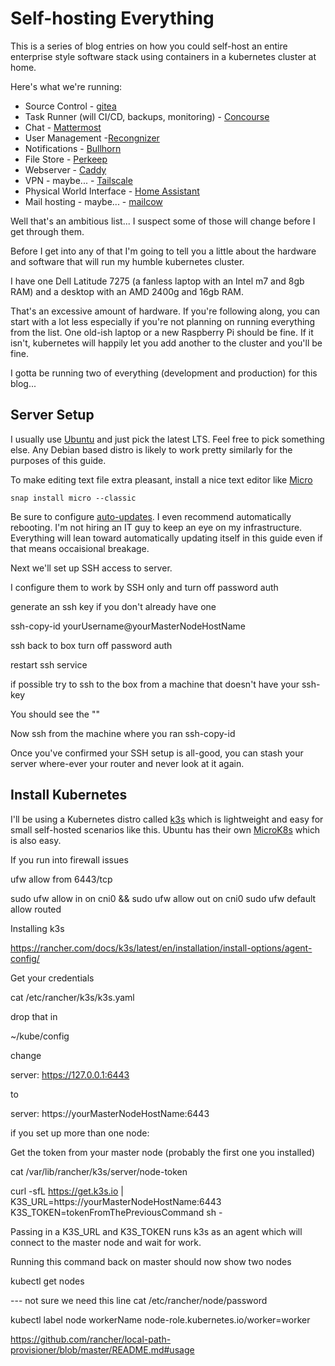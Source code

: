 # Self-hosting Everything

This is a series of blog entries on how you could self-host an entire enterprise style software stack using containers in a kubernetes cluster at home.

Here's what we're running:

* Source Control - [gitea](https://docs.gitea.io/en-us/)
* Task Runner (will CI/CD, backups, monitoring) - [Concourse](https://concourse-ci.org/docs.html)
* Chat - [Mattermost](https://docs.mattermost.com/install/install-kubernetes.html)
* User Management -[Recongnizer](https://github.com/system76/recognizer)
* Notifications - [Bullhorn](https://github.com/system76/bullhorn)
* File Store - [Perkeep](https://perkeep.org/doc/
)
* Webserver - [Caddy](https://caddyserver.com/docs/)
* VPN - maybe... - [Tailscale](https://tailscale.com/kb/)
* Physical World Interface - [Home Assistant](https://www.home-assistant.io/getting-started/)
* Mail hosting - maybe... - [mailcow](https://mailcow.github.io/mailcow-dockerized-docs/)

Well that's an ambitious list... I suspect some of those will change before I get through them.

Before I get into any of that I'm going to tell you a little about the hardware and software that will run my humble kubernetes cluster.

I have one Dell Latitude 7275 (a fanless laptop with an Intel m7 and 8gb RAM) and a desktop with an AMD 2400g and 16gb RAM.

That's an excessive amount of hardware. If you're following along, you can start with a lot less especially if you're not planning on running everything from the list. One old-ish laptop or a new Raspberry Pi should be fine. If it isn't, kubernetes will happily let you add another to the cluster and you'll be fine.

I gotta be running two of everything (development and production) for this blog...

## Server Setup

I usually use [Ubuntu](https://ubuntu.com/download/server) and just pick the latest LTS. Feel free to pick something else. Any Debian based distro is likely to work pretty similarly for the purposes of this guide.

To make editing text file extra pleasant, install a nice text editor like [Micro](https://micro-editor.github.io/)

    snap install micro --classic

Be sure to configure [auto-updates](https://help.ubuntu.com/community/AutomaticSecurityUpdates). I even recommend automatically rebooting. I'm not hiring an IT guy to keep an eye on my infrastructure. Everything will lean toward automatically updating itself in this guide even if that means occaisional breakage.

Next we'll set up SSH access to server.


I configure them to work by SSH only and turn off password auth

generate an ssh key if you don't already have one

ssh-copy-id yourUsername@yourMasterNodeHostName

ssh back to box
turn off password auth

restart ssh service

if possible try to ssh to the box from a machine that doesn't have your ssh-key

You should see the "<public key error here>"

Now ssh from the machine where you ran ssh-copy-id

Once you've confirmed your SSH setup is all-good, you can stash your server where-ever your router and never look at it again.

## Install Kubernetes

I'll be using a Kubernetes distro called [k3s](https://k3s.io/) which is lightweight and easy for small self-hosted scenarios like this. Ubuntu has their own [MicroK8s](https://ubuntu.com/tutorials/install-a-local-kubernetes-with-microk8s#1-overview) which is also easy.


If you run into firewall issues

ufw allow from 6443/tcp

sudo ufw allow in on cni0 && sudo ufw allow out on cni0
sudo ufw default allow routed





Installing k3s 

https://rancher.com/docs/k3s/latest/en/installation/install-options/agent-config/


Get your credentials

cat /etc/rancher/k3s/k3s.yaml

drop that in

~/kube/config

change 

server: https://127.0.0.1:6443

to

server: https://yourMasterNodeHostName:6443


if you set up more than one node:

Get the token from your master node (probably the first one you installed)

cat /var/lib/rancher/k3s/server/node-token

curl -sfL https://get.k3s.io | K3S_URL=https://yourMasterNodeHostName:6443 K3S_TOKEN=tokenFromThePreviousCommand sh -

Passing in a K3S_URL and K3S_TOKEN runs k3s as an agent which will connect to the master node and wait for work.

Running this command back on master should now show two nodes

kubectl get nodes

--- not sure we need this line
cat /etc/rancher/node/password


kubectl label node workerName node-role.kubernetes.io/worker=worker

https://github.com/rancher/local-path-provisioner/blob/master/README.md#usage


